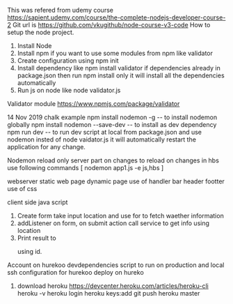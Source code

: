 This was refered from udemy course https://sapient.udemy.com/course/the-complete-nodejs-developer-course-2
Git url is https://github.com/vkugithub/node-course-v3-code
How to setup the node project.
1. Install Node
2. Install npm if you want to use some modules from npm like validator
3. Create configuration using npm init
4. Install dependency like npm install validator if dependencies already in package.json then run npm install only it will install all the dependencies automatically
5. Run js on node like node validator.js

Validator module
https://www.npmjs.com/package/validator


14 Nov 2019
chalk example
npm install nodemon -g -- to install nodemon globally
npm install nodemon --save-dev  -- to install as dev dependency
npm run dev -- to run dev script at local from package.json
and use nodemon insted of node vaidator.js it will automatically restart the application for any change.

Nodemon reload only server part on changes to reload on changes in hbs use following commands [ nodemon app1.js -e js,hbs ]


webserver
static web page
dynamic page
use of handler bar
header
footter
use of css

client side java script
1. Create form take input location and use for to fetch waether information
2. addListener on form, on submit action call service to get info using location
3. Print result to <p> using id.

Account on hurekoo
devdependencies
script to run on production and local
ssh configuration for hurekoo
deploy on hureko

1. download heroku https://devcenter.heroku.com/articles/heroku-cli
heroku -v
heroku login
heroku keys:add
git push heroku master


